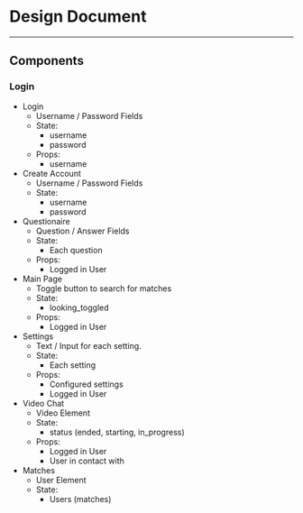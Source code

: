 # Design Document
---
## Components

### Login

- Login
    - Username / Password Fields
    - State:
        - username
        - password
    - Props:
        - username
- Create Account
    - Username / Password Fields
    - State:
        - username
        - password
- Questionaire
    - Question / Answer Fields
    - State:
        - Each question
    - Props:
        - Logged in User
- Main Page
    - Toggle button to search for matches
    - State:
        - looking_toggled
    - Props:
        - Logged in User
- Settings
    - Text / Input for each setting.
    - State:
        - Each setting
    - Props:
        - Configured settings
        - Logged in User
- Video Chat
    - Video Element
    - State:
        - status (ended, starting, in_progress)
    - Props:
        - Logged in User
        - User in contact with
- Matches
    - User Element
    - State:
        - Users (matches)